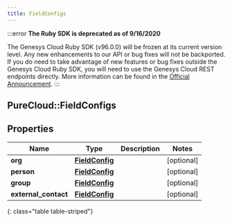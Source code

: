 ```yaml
---
title: FieldConfigs
---
```


:::error
**The Ruby SDK is deprecated as of 9/16/2020**

The Genesys Cloud Ruby SDK (v96.0.0) will be frozen at its current version level. Any new enhancements to our API or bug fixes will not be backported. If you do need to take advantage of new features or bug fixes outside the Genesys Cloud Ruby SDK, you will need to use the Genesys Cloud REST endpoints directly. More information can be found in the [Official Announcement](https://developer.mypurecloud.com/forum/t/announcement-genesys-cloud-ruby-sdk-end-of-life/8850).
:::


## PureCloud::FieldConfigs

## Properties

|Name | Type | Description | Notes|
|------------ | ------------- | ------------- | -------------|
| **org** | [**FieldConfig**](FieldConfig.html) |  | [optional] |
| **person** | [**FieldConfig**](FieldConfig.html) |  | [optional] |
| **group** | [**FieldConfig**](FieldConfig.html) |  | [optional] |
| **external_contact** | [**FieldConfig**](FieldConfig.html) |  | [optional] |
{: class="table table-striped"}


